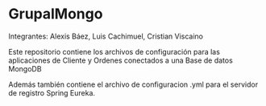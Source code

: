 # GrupalMongo
Integrantes: Alexis Báez, Luis Cachimuel, Cristian Viscaino

Este repositorio contiene los archivos de configuración para las aplicaciones de Cliente y Ordenes conectados a una Base de datos MongoDB

Además también contiene el archivo de configuracion .yml para el servidor de registro Spring Eureka.
